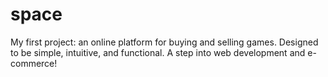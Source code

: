 # space
 My first project: an online platform for buying and selling games. Designed to be simple, intuitive, and functional. A step into web development and e-commerce!

